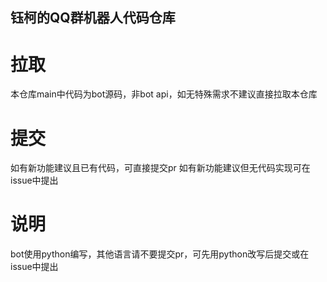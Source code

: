 ## 钰柯的QQ群机器人代码仓库

# 拉取
本仓库main中代码为bot源码，非bot api，如无特殊需求不建议直接拉取本仓库

# 提交
如有新功能建议且已有代码，可直接提交pr
如有新功能建议但无代码实现可在issue中提出

# 说明
bot使用python编写，其他语言请不要提交pr，可先用python改写后提交或在issue中提出